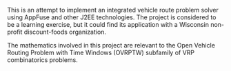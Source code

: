 This is an attempt to implement an integrated vehicle route problem solver using AppFuse and other J2EE technologies.  The project is considered to be a learning exercise, but it could find its application with a Wisconsin non-profit discount-foods  organization.

The mathematics involved in this project are relevant to the Open Vehicle Routing Problem with Time Windows (OVRPTW) subfamily of VRP combinatorics problems.